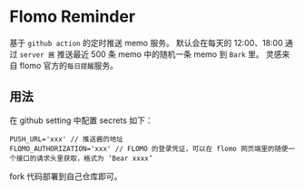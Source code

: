 # Flomo Reminder

基于 `github action` 的定时推送 memo 服务。
默认会在每天的 12:00、18:00 通过 `server 酱` 推送最近 500 条 memo 中的随机一条 memo 到 `Bark` 里。
灵感来自 flomo 官方的`每日提醒`服务。

## 用法

在 github setting 中配置 secrets 如下：

```
PUSH_URL='xxx' // 推送酱的地址
FLOMO_AUTHORIZATION='xxx' // FLOMO 的登录凭证，可以在 flomo 网页端里的随便一个接口的请求头里获取，格式为 ‘Bear xxxx’
```

fork 代码部署到自己仓库即可。
